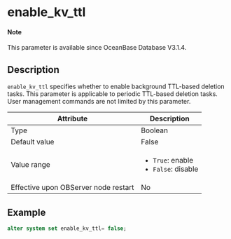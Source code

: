 # enable_kv_ttl

<main id="notice" type='explain'>

  <h4>Note</h4>

  <p>This parameter is available since OceanBase Database V3.1.4. </p>

</main>

## Description

`enable_kv_ttl` specifies whether to enable background TTL-based deletion tasks. This parameter is applicable to periodic TTL-based deletion tasks. User management commands are not limited by this parameter. 

| Attribute | Description |
| --- | --- |
| Type | Boolean |
| Default value | False |
| Value range | <ul><li> `True`: enable</li><li> `False`: disable </li></ul> |
| Effective upon OBServer node restart | No |

## Example

```sql
alter system set enable_kv_ttl= false;
```
